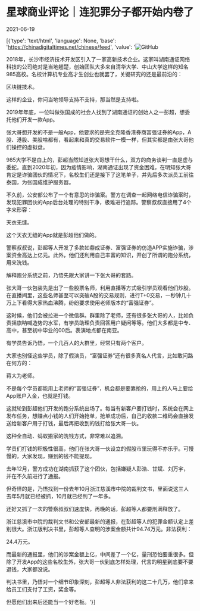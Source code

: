 # 星球商业评论｜连犯罪分子都开始内卷了

2021-06-19

[{'type': 'text/html', 'language': None, 'base': 'https://chinadigitaltimes.net/chinese/feed', 'value': '![GitHub](https://chinadigitaltimes.net/chinese/files/2021/06/post-667277-60cda340abbdf.png)

2018年，长沙市经济技术开发区引入了一家高新技术企业。这家叫湖南通证网络科技的公司绝对是当地翘楚，创始团队大多来自清华大学、中山大学这样的知名985高校。名校计算机专业高才生创业也就罢了，关键研究的还是最前沿的：

区块链技术。

这样的企业，你问当地领导支持不支持，那当然是支持啦。

2019年年底，一位叫做张国成的社会人找到了湖南通证的创始人之一彭超，想委托他们开发一款App。

张大哥想开发的不是一般App，他要求的是完全克隆香港券商富强证券的App，A股、港股、美股啥都有，看起来和真的交易软件一模一样，但其实都是由张大哥他们操控的虚拟盘。

985大学不是白上的，彭超当然知道张大哥想干什么，双方的商务谈判一直是虚与委蛇。直到2020年初，因为疫情影响，湖南通证出现了资金困难，在明知张大哥肯定是诈骗团伙的情况下，名校生们还是接下了这笔单子，并先后多次派员工前往泰国，为张国成维护服务器。

不久前，公安部公布了一个有意思的诈骗案。警方在调查一起网络电信诈骗案时，发现犯罪团伙的App后台处理的特别干净，极难进行追踪。警察叔叔直接用了4个字来形容：

天衣无缝。

这个天衣无缝的App就是彭超他们做的。

警察叔叔说，彭超等人开发了多款如鼎成证券、富强证券的仿造APP实施诈骗，涉案资金高达上亿元。此外，他们还利用自己丰富的知识，开创了所谓的跑分系统，用来洗钱。

解释跑分系统之前，乃悟先跟大家讲一下张大哥的套路。

张大哥一伙包装先是出了一些股票名师，利用直播等方式吸引学员观看他们炒股。在直播间里，这些名师甚至可以突破A股的交易规则，进行T+0交易，一秒钟几十万上下看得大家热血沸腾，纷纷要求使用老师版本的“富强证券”。

这时候，他们会被拉进一个微信群。群里除了老师，还有很多张大哥的人，比如负责摇旗呐喊造势的水军，有学员助理负责回答用户疑问等等。他们大多都是中专、高中，甚至初中毕业的00后。表演地点都在南亚。

有学员告诉乃悟，一个几百人的大群里，经常只有两个客户。

大家也别怪这些学员，除了假演员，“富强证券”还有很多真名人代言，比如敢问路在何方的：

蒋大为老师。

不是每个学员都能用上老师的“富强证券”，机会都是要靠抢的，用上的人马上要给App账户入金，也就是打钱。

这就轮到彭超他们开发的跑分系统出场了。每当有新客户要打钱时，系统会在网上发布任务，想赚点小钱的人们开始抢单，抢单成功后，自己的收款二维码会直接发送给新客户用于打钱，最后再把收到的钱打给张大哥一伙。

这种全自动、蚂蚁搬家的洗钱方式，非常难以追溯。

学员们打钱的积极性很高，他们在张大哥一伙设立的假股市里玩得不亦乐乎。可慢慢的，大家发现，赚到的钱不能提现。

去年12月，警方成功在湖南抓获了这个团伙，包括嫌疑人彭浩、甘斌、刘万宇，并在不久前进行了通报。

但奇怪的是，乃悟找到一份去年10月浙江慈溪市中院的裁判文书，里面说这三人去年5月就已经被抓，10月就已经判了一年多。

还好又抓了一次的警察叔叔们速度快，再晚的话，彭超等人都要刑满释放了。

浙江慈溪市中院的裁判文书和公安部最新的通报，在彭超等人的犯罪金额认定上差别很大。浙江版判决书里，彭超等人查明的涉案金额共计94.74万元。非法获利：

24.4万元。

而最新的通报里，他们的涉案金额上亿，中间差了一个亿，量刑恐怕要重很多。但除了开发App的这些名校生外，张大哥一伙到底怎样处理，代言的明星到底要不要退钱，大家都没说。

判决书里，乃悟对一个细节印象深刻，彭超等人非法获利的这二十几万，他们拿来给员工们支付了工资，奖金等。

但愿他们出来后还能当一个好老板。'}]